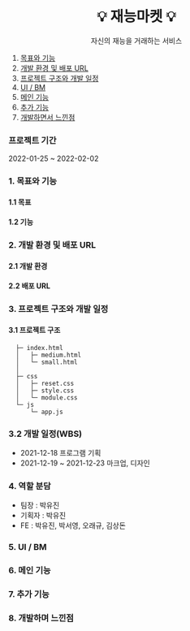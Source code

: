<div align="center">
  <h1>💡 재능마켓 💡</h1>
  <p>자신의 재능을 거래하는 서비스</p>
</div>

1. [목표와 기능](#chapter-1)
2. [개발 환경 및 배포 URL](#chapter-2)
3. [프로젝트 구조와 개발 일정](#chapter-3)
4. [UI / BM](#chapter-4)
5. [메인 기능](#chapter-5)
6. [추가 기능](#chapter-6)
7. [개발하면서 느낀점](#chapter-7)

### 프로젝트 기간

2022-01-25 ~ 2022-02-02

### 1. 목표와 기능 <a id="chapter-1"></a>

#### 1.1 목표

#### 1.2 기능

### 2. 개발 환경 및 배포 URL <a id="chapter-2"></a>

#### 2.1 개발 환경

#### 2.2 배포 URL

### 3. 프로젝트 구조와 개발 일정 <a id="chapter-3"></a>

#### 3.1 프로젝트 구조

```
  ├─ index.html
  │   ├─ medium.html
  │   └─ small.html
  │
  ├─ css
  │   ├─ reset.css
  │   ├─ style.css
  │   └─ module.css
  └─ js
      └─ app.js
```

### 3.2 개발 일정(WBS)

- 2021-12-18 프로그램 기획
- 2021-12-19 ~ 2021-12-23 마크업, 디자인

### 4. 역할 분담 <a id="chapter-4"></a>

- 팀장 : 박유진
- 기획자 : 박유진
- FE : 박유진, 박서영, 오래규, 김상돈

### 5. UI / BM <a id="chapter-5"></a>

### 6. 메인 기능 <a id="chapter-6"></a>

### 7. 추가 기능 <a id="chapter-7"></a>

### 8. 개발하며 느낀점 <a id="chapter-8"></a>
